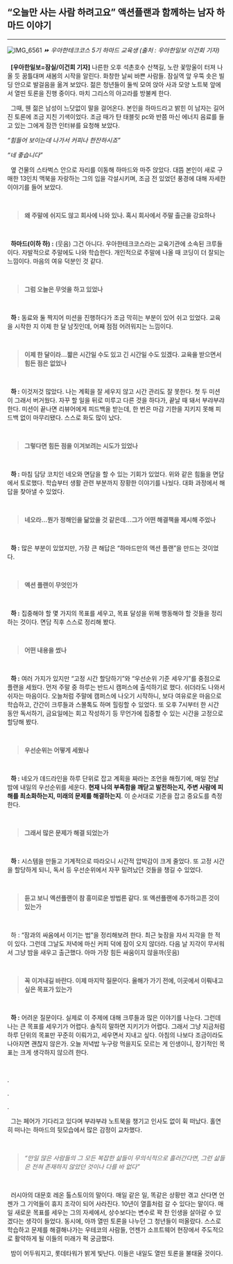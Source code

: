 ## “오늘만 사는 사람 하려고요” 액션플랜과 함께하는 남자 하마드 이야기

---
![IMG_6561](https://user-images.githubusercontent.com/79038908/226170391-4ef3ad11-a7b8-481e-ac18-7f7a149748c7.JPG)
*⏩ 우아한테크코스 5기 하마드 교육생 (출처 : 우아한일보 이건회 기자)*

  &nbsp;&nbsp;**[우아한일보=잠실/이건회 기자]** 나른한 오후 석촌호수 산책길, 노란 꽃망울이 터져 나올 듯 꿈틀대며 새봄의 시작을 알린다. 화창한 날씨 바쁜 사람들. 잠실역 앞 우뚝 솟은 빌딩 안으로 발걸음을 옮겨 보았다. 젊은 청년들이 둘씩 모여 앉아 사과 모양 노트북 앞에서 열띤 토론을 진행 중이다. 마치 그리스의 아고라를 방불케 한다.

  &nbsp;&nbsp;그때, 웬 젊은 남성이 느닷없이 말을 걸어온다. 본인을 하마드라고 밝힌 이 남자는 길어진 토론에 조금 지친 기색이었다. 조금 때가 탄 태블릿 pc와 반쯤 마신 에너지 음료를 들고 있는 그에게 잠깐 인터뷰를 요청해 보았다.

*“힘들어 보이는데 나가서 커피나 한잔하시죠”*

*“네 좋습니다”*

  &nbsp;&nbsp;옆 건물의 스타벅스 안으로 자리를 이동해 하마드와 마주 앉았다. 대뜸 본인이 새로 구매한 13인치 맥북을 자랑하는 그의 입을 각설시키며, 조금 전 있었던 풍경에 대해 자세한 이야기를 들어 보았다.
  
<br>

> **왜 주말에 쉬지도 않고 회사에 나와 있나. 혹시 회사에서 주말 출근을 강요하나**


<br>

 &nbsp;&nbsp;**하마드(이하 하) :** (웃음) 그건 아니다. 우아한테크코스라는 교육기관에 소속된 크루들이다. 자발적으로 주말에도 나와 학습한다. 개인적으로 주말에 나올 때 코딩이 더 잘되는 느낌이다. 마음의 여유 덕분인 것 같다.
 
<br>

> **그럼 오늘은 무엇을 하고 있었나**


<br>

  &nbsp;&nbsp;**하 :** 동료와 둘 짝지어 미션을 진행하다가 조금 막히는 부분이 있어 쉬고 있었다. 교육을 시작한 지 이제 한 달 남짓인데, 어째 점점 어려워지는 느낌이다.
  
<br>

> **이제 한 달이라…짧은 시간일 수도 있고 긴 시간일 수도 있겠다. 교육을 받으면서 힘든 점은 없었나**

<br>

  &nbsp;&nbsp;**하 :** 이것저것 많았다. 나는 계획을 잘 세우지 않고 시간 관리도 잘 못한다. 첫 두 미션이 그래서 버거웠다. 자꾸 할 일을 뒤로 미루고 다른 것을 하다가, 끝날 때 돼서 부랴부랴 한다. 미션이 끝나면 리뷰어에게 피드백을 받는데, 한 번은 마감 기한을 지키지 못해 피드백 없이 마무리됐다. 스스로 화도 많이 났다.

<br>

> **그렇다면 힘든 점을 이겨보려는 시도가 있었나**
 
<br>

  &nbsp;&nbsp;**하 :** 마침 담당 코치인 네오와 면담을 할 수 있는 기회가 있었다. 위와 같은 힘듦을 면담에서 토로했다. 학습부터 생활 관련 부분까지 장황한 이야기를 나눴다. 대화 과정에서 해답을 찾아낼 수 있었다.
  
<br>

> **네오라…뭔가 정해인을 닮았을 것 같은데...그가 어떤 해결책을 제시해 주었나**

<br>

  &nbsp;&nbsp;**하 :** 많은 부분이 있었지만, 가장 큰 해답은 “하마드만의 액션 플랜”을 만드는 것이었다.
  
<br>

> **액션 플랜이 무엇인가**

<br>

  &nbsp;&nbsp;**하 :** 집중해야 할 몇 가지의 목표를 세우고, 목표 달성을 위해 행동해야 할 것들을 정리하는 것이다. 면담 직후 스스로 정리해 봤다.
  
<br>

> **어떤 내용을 썼나**

<br>

  &nbsp;&nbsp;**하 :** 여러 가지가 있지만 “고정 시간 할당하기”와 “우선순위 기준 세우기”를 중점으로 플랜을 세웠다. 먼저 주말 중 하루는 반드시 캠퍼스에 출석하기로 했다. 쉬더라도 나와서 쉬자는 마음이다. 오늘처럼 주말에 캠퍼스에 나오기 시작하니, 보다 여유로운 마음으로 학습하고, 간간이 크루들과 스몰톡도 하며 힐링할 수 있었다. 또 오후 7시부터 한 시간 동안 독서하기, 금요일에는 회고 작성하기 등 무언가에 집중할 수 있는 시간을 고정으로 할당해 봤다.
  
<br>

> **우선순위는 어떻게 세웠나**

<br>

  &nbsp;&nbsp;**하 :** 네오가 데드라인을 하루 단위로 잡고 계획을 짜라는 조언을 해줬기에, 매일 전날 밤에 내일의 우선순위를 세운다. **현재 나의 부족함을 깨닫고 발전하는지, 주변 사람에 피해를 최소화하는지, 미래의 문제를 해결하는지**. 이 순서대로 기준을 잡고 중요도를 측정한다.
  
<br>

> **그래서 많은 문제가 해결 되었는가**

<br>

 &nbsp;&nbsp;**하 :** 시스템을 만들고 기계적으로 따라오니 시간적 압박감이 크게 줄었다. 또 고정 시간을 할당하게 되니, 독서 등 우선순위에서 자꾸 밀려났던 것들을 챙길 수 있었다.
 
<br>

> **듣고 보니 액션플랜이 참 흥미로운 방법론 같다. 또 액션플랜에 추가하고픈 것이 있는가**

<br>

&nbsp;&nbsp;하 : “잠과의 싸움에서 이기는 법”을 정리해보려 한다. 최근 늦잠을 자서 지각을 한 적이 있다. 그런데 그날도 저녁에 마신 커피 덕에 잠이 오지 않더라. 다음 날 지각이 무서워서 그냥 밤을 새우고 출근했다. 아마 가장 힘든 싸움이지 않을까(웃음)

<br>

> **꼭 이겨내길 바란다. 이제 마지막 질문이다. 올해가 가기 전에, 이곳에서 이뤄내고 싶은 목표가 있는가**

<br>

  &nbsp;&nbsp;**하 :** 어려운 질문이다. 실제로 이 주제에 대해 크루들과 많은 이야기를 나눈다. 그런데 나는 큰 목표를 세우기가 어렵다. 솔직히 말하면 지키기가 어렵다. 그래서 그냥 지금처럼 하루 단위의 목표만 꾸준히 이뤄가고, 세우면서 지내고 싶다. 아침의 나보다 조금이라도 나아지면 괜찮지 않은가. 오늘 저녁밥 누구랑 먹을지도 모르는 게 인생이니, 장기적인 목표는 크게 생각하지 않으려 한다.
  
<br>

.

.

.


  &nbsp;&nbsp;그는 페어가 기다리고 있다며 부랴부랴 노트북을 챙기고 인사도 없이 휙 떠났다. 홀연히 떠나는 하마드의 뒷모습에서 많은 감정이 교차했다.
  
  <br>

> *“만일 많은 사람들의 그 모든 복잡한 삶들이 무의식적으로 흘러간다면, 그런 삶들은 전혀 존재하지 않았던 것이나 다를 바 없다”*

<br>

  &nbsp;&nbsp;러시아의 대문호 레온 톨스토이의 말이다. 매일 같은 일, 똑같은 상황만 겪고 산다면 언젠가 그 기억들이 휴지 조각이 되어 사라진다. 10년이 열흘처럼 갈 수 있다는 말이다. 매일 새로운 목표를 세우는 그의 자세에서, 상수보다는 변수로 꽉 찬 인생을 살아갈 수 있겠다는 생각이 들었다. 동시에, 아까 열띤 토론을 나누던 그 청년들이 떠올랐다. 스스로 학습하고 문제를 해결해나가는 우테코의 사람들, 언젠가 소프트웨어 현장에서 주도적으로 활약하게 될 이들의 미래가 퍽 궁금했다.

  &nbsp;&nbsp;밤이 어두워지고, 롯데타워가 밝게 빛난다. 이들은 내일도 열띤 토론을 불태울 것이다.
